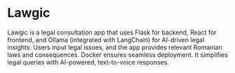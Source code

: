 # Lawgic
Lawgic is a legal consultation app that uses Flask for backend, React for frontend, and Ollama (integrated with LangChain) for AI-driven legal insights. Users input legal issues, and the app provides relevant Romanian laws and consequences. Docker ensures seamless deployment. It simplifies legal queries with AI-powered, text-to-voice responses.

